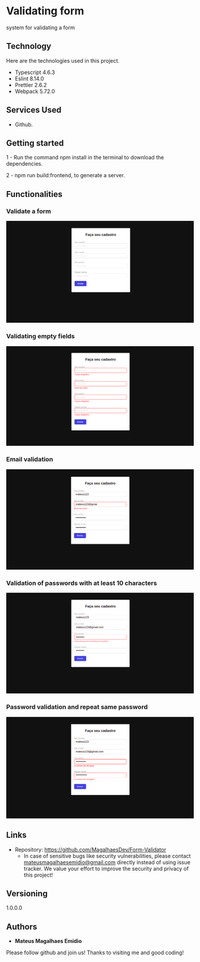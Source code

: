 # Validating form
system for validating a form


## Technology 

Here are the technologies used in this project.

* Typescript 4.6.3
* Eslint 8.14.0
* Prettier 2.6.2
* Webpack 5.72.0

## Services Used

* Github.

## Getting started
 
1 - Run the command npm install in the terminal to download the dependencies.

2 - npm run build:frontend, to generate a server.

## Functionalities

### Validate a form

![Homepage image](https://github.com/MagalhaesDev/Form-Validator/blob/main/frontend/assets/readme/home.png)

### Validating empty fields

![empty_files](https://github.com/MagalhaesDev/Form-Validator/blob/main/frontend/assets/readme/campovazio.png)

### Email validation

![email](https://github.com/MagalhaesDev/Form-Validator/blob/main/frontend/assets/readme/email.png)

### Validation of passwords with at least 10 characters

![password](https://github.com/MagalhaesDev/Form-Validator/blob/main/frontend/assets/readme/mais10caracter.png)

### Password validation and repeat same password

![password_repeat](https://github.com/MagalhaesDev/Form-Validator/blob/main/frontend/assets/readme/senha-nao-iguais.png)

## Links
  - Repository: https://github.com/MagalhaesDev/Form-Validator
    - In case of sensitive bugs like security vulnerabilities, please contact
      mateusmagalhaesemidio@gmail.com directly instead of using issue tracker. We value your effort
      to improve the security and privacy of this project!

  ## Versioning

  1.0.0.0


  ## Authors

  * **Mateus Magalhaes Emidio** 

  Please follow github and join us!
  Thanks to visiting me and good coding!
